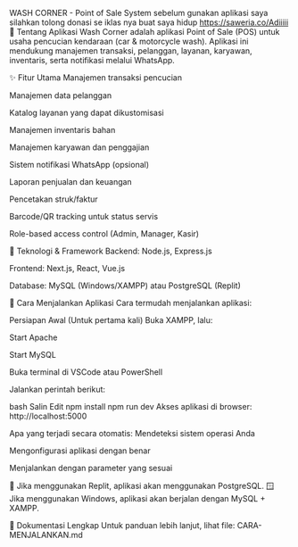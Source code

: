 WASH CORNER - Point of Sale System
sebelum gunakan aplikasi saya silahkan tolong donasi se iklas nya buat saya hidup
https://saweria.co/Adiiiii
🧼 Tentang Aplikasi
Wash Corner adalah aplikasi Point of Sale (POS) untuk usaha pencucian kendaraan (car & motorcycle wash).
Aplikasi ini mendukung manajemen transaksi, pelanggan, layanan, karyawan, inventaris, serta notifikasi melalui WhatsApp.

✨ Fitur Utama
Manajemen transaksi pencucian

Manajemen data pelanggan

Katalog layanan yang dapat dikustomisasi

Manajemen inventaris bahan

Manajemen karyawan dan penggajian

Sistem notifikasi WhatsApp (opsional)

Laporan penjualan dan keuangan

Pencetakan struk/faktur

Barcode/QR tracking untuk status servis

Role-based access control (Admin, Manager, Kasir)

🧰 Teknologi & Framework
Backend: Node.js, Express.js

Frontend: Next.js, React, Vue.js

Database: MySQL (Windows/XAMPP) atau PostgreSQL (Replit)

🚀 Cara Menjalankan Aplikasi
Cara termudah menjalankan aplikasi:

Persiapan Awal (Untuk pertama kali)
Buka XAMPP, lalu:

Start Apache

Start MySQL

Buka terminal di VSCode atau PowerShell

Jalankan perintah berikut:

bash
Salin
Edit
npm install
npm run dev
Akses aplikasi di browser:
http://localhost:5000

Apa yang terjadi secara otomatis:
Mendeteksi sistem operasi Anda

Mengonfigurasi aplikasi dengan benar

Menjalankan dengan parameter yang sesuai

🔁 Jika menggunakan Replit, aplikasi akan menggunakan PostgreSQL.
🪟 Jika menggunakan Windows, aplikasi akan berjalan dengan MySQL + XAMPP.

📄 Dokumentasi Lengkap
Untuk panduan lebih lanjut, lihat file:
CARA-MENJALANKAN.md
